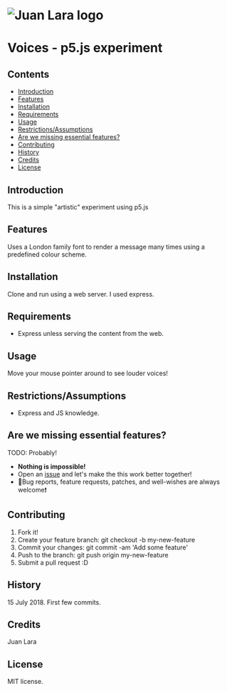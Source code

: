 
# ![Juan Lara logo](https://i2.wp.com/juanlara.io/wp-content/uploads/2017/07/cropped-logo-large-white.png?w=55)


# **Voices** - p5.js experiment
## **Contents**
  - [Introduction](#introduction)
  - [Features](#features)
  - [Installation](#installation)
  - [Requirements](#requirements)
  - [Usage](#usage)
  - [Restrictions/Assumptions](#restrictions)
  - [Are we missing essential features?](#are-we-missing-essential-features)
  - [Contributing](#contributing)
  - [History](#history)
  - [Credits](#credits)
  - [License](#license)

## **Introduction**
This is a simple "artistic" experiment using p5.js

## **Features**
Uses a London family font to render a message many times using a predefined colour scheme.

## **Installation**
Clone and run using a web server. I used express.

## **Requirements**
- Express unless serving the content from the web.

## **Usage**
Move your mouse pointer around to see louder voices!


## **Restrictions/Assumptions**
- Express and JS knowledge.

## **Are we missing essential features?**
TODO: Probably!

- **Nothing is impossible!**
- Open an [issue](https://github.com//issues/new) and let's make the this work better together!
- :bug:Bug reports, feature requests, patches, and well-wishes are always welcome:heavy_exclamation_mark:


## **Contributing**
  1.  Fork it!
  2.  Create your feature branch: git checkout -b my-new-feature
  3.  Commit your changes: git commit -am 'Add some feature'
  4.  Push to the branch: git push origin my-new-feature
  5.  Submit a pull request :D

## **History**
15 July 2018. First few commits.

## **Credits**
Juan Lara

## **License**
MIT license.